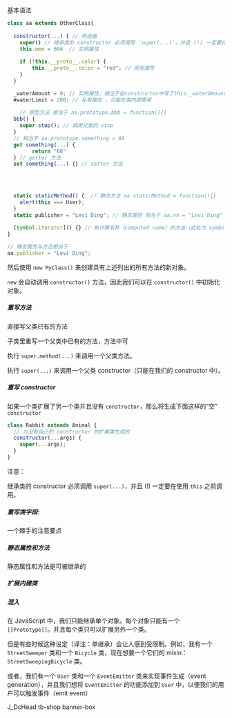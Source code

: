 基本语法

~~~js
class aa extends OtherClass{
 
  constructor(...) { // 构造器
    super() // 继承类的 constructor 必须调用 `super(...)`，并且 (!) 一定要在使用 `this` 之前调用。
    this.mmm = 666  // 实例属性
		
    if (!this.__proto__.color) { 
    	this.__proto__.color = "red"; // 原型属性
    }
  }

  _waterAmount = 0; // 实例属性，相当于在constructor中写了this._waterAmount = 0
  #waterLimit = 200; // 私有属性 ，只能在类内部使用
  
	// 原型方法 相当于 aa.prototype.bbb = function(){}
  bbb() {
    super.stop(); // 调用父类的 stop
  }
  // 相当于 aa.prototype.something = 66
  get something(...) {
		return "66"
  } // getter 方法
  set something(...) {} // setter 方法
	

 
  
  static staticMethod() {  // 静态方法 aa.staticMethod = function(){}
    alert(this === User);
  }
  static publisher = "Levi Ding"; // 静态属性 相当于 aa.nn = "Levi Ding"
  
  [Symbol.iterator]() {} // 有计算名称（computed name）的方法（此处为 symbol）
}

// 静态属性与方法相当于 
aa.publisher = "Levi Ding";
~~~

然后使用 `new MyClass()` 来创建具有上述列出的所有方法的新对象。

`new` 会自动调用 `constructor()` 方法，因此我们可以在 `constructor()` 中初始化对象。

##### 重写方法

直接写父类已有的方法

子类里重写一个父类中已有的方法，方法中可

执行 `super.method(...)` 来调用一个父类方法。

执行 `super(...)` 来调用一个父类 constructor（只能在我们的 constructor 中）。

##### 重写 constructor

如果一个类扩展了另一个类并且没有 `constructor`，那么将生成下面这样的“空” `constructor`

```javascript
class Rabbit extends Animal {
  // 为没有自己的 constructor 的扩展类生成的
  constructor(...args) {
    super(...args);
  }
}
```

注意：

继承类的 constructor 必须调用 `super(...)`，并且 (!) 一定要在使用 `this` 之前调用。

##### 重写类字段:

一个棘手的注意要点



##### 静态属性和方法

静态属性和方法是可被继承的



##### 扩展内建类



##### 混入

在 JavaScript 中，我们只能继承单个对象。每个对象只能有一个 `[[Prototype]]`。并且每个类只可以扩展另外一个类。

但是有些时候这种设定（译注：单继承）会让人感到受限制。例如，我有一个 `StreetSweeper` 类和一个 `Bicycle` 类，现在想要一个它们的 mixin：`StreetSweepingBicycle` 类。

或者，我们有一个 `User` 类和一个 `EventEmitter` 类来实现事件生成（event generation），并且我们想将 `EventEmitter` 的功能添加到 `User` 中，以便我们的用户可以触发事件（emit event）

J_DcHead tb-shop banner-box